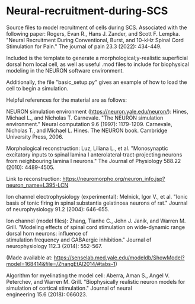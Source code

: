 # Neural-recruitment-during-SCS
Source files to model recruitment of cells during SCS. Associated with the following paper: Rogers, Evan R., Hans J. Zander, and Scott F. Lempka. "Neural Recruitment During Conventional, Burst, and 10-kHz Spinal Cord Stimulation for Pain." The journal of pain 23.3 (2022): 434-449.



Included is the template to generate a morphological;y-realistic superficial dorsal horn local cell, as well as useful .mod files to include for biophysical modeling in the NEURON software environment.

Additionally, the file "basic_setup.py" gives an example of how to load the cell to begin a simulation.

Helpful references for the material are as follows:

NEURON simulation environment (https://neuron.yale.edu/neuron/):
  Hines, Michael L., and Nicholas T. Carnevale. "The NEURON simulation environment." Neural computation 9.6 (1997): 1179-1209.
  Carnevale, Nicholas T., and Michael L. Hines. The NEURON book. Cambridge University Press, 2006.

Morphological reconstruction:
  Luz, Liliana L., et al. "Monosynaptic excitatory inputs to spinal lamina I anterolateral‐tract‐projecting neurons from neighbouring lamina I neurons." The Journal of   Physiology 588.22 (2010): 4489-4505.
  
  Link to reconstruction: https://neuromorpho.org/neuron_info.jsp?neuron_name=L395-LCN
  
Ion channel electrophysiology (experimental):
  Melnick, Igor V., et al. "Ionic basis of tonic firing in spinal substantia gelatinosa neurons of rat." Journal of neurophysiology 91.2 (2004): 646-655.
  
Ion channel (model files):
  Zhang, Tianhe C., John J. Janik, and Warren M. Grill. "Modeling effects of spinal cord stimulation on wide-dynamic range dorsal horn neurons: influence of  
  stimulation frequency and GABAergic inhibition." Journal of neurophysiology 112.3 (2014): 552-567.
  
  (Made available at: https://senselab.med.yale.edu/modeldb/ShowModel?model=168414&file=/ZhangEtAl2014/#tabs-1)
 
 Algorithm for myelinating the model cell:
  Aberra, Aman S., Angel V. Peterchev, and Warren M. Grill. "Biophysically realistic neuron models for simulation of cortical stimulation." Journal of neural     
  engineering 15.6 (2018): 066023.
  


  
